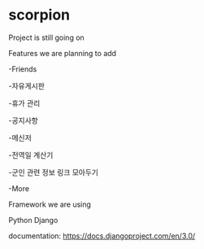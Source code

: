 # scorpion

Project is still going on

Features we are planning to add

-Friends

-자유게시판

-휴가 관리

-공지사항 

-메신저

-전역일 계산기

-군인 관련 정보 링크 모아두기

-More


Framework we are using

Python Django

documentation: https://docs.djangoproject.com/en/3.0/